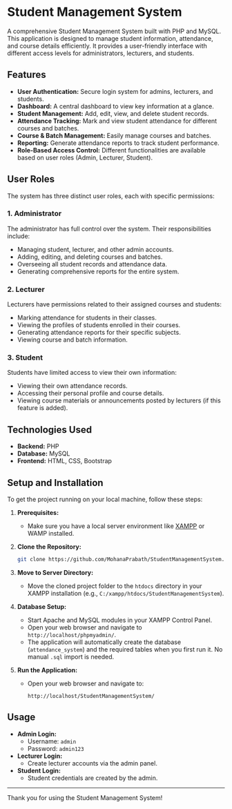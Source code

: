 # Student Management System

A comprehensive Student Management System built with PHP and MySQL. This application is designed to manage student information, attendance, and course details efficiently. It provides a user-friendly interface with different access levels for administrators, lecturers, and students.

## Features

*   **User Authentication:** Secure login system for admins, lecturers, and students.
*   **Dashboard:** A central dashboard to view key information at a glance.
*   **Student Management:** Add, edit, view, and delete student records.
*   **Attendance Tracking:** Mark and view student attendance for different courses and batches.
*   **Course & Batch Management:** Easily manage courses and batches.
*   **Reporting:** Generate attendance reports to track student performance.
*   **Role-Based Access Control:** Different functionalities are available based on user roles (Admin, Lecturer, Student).

## User Roles

The system has three distinct user roles, each with specific permissions:

### 1. Administrator

The administrator has full control over the system. Their responsibilities include:
*   Managing student, lecturer, and other admin accounts.
*   Adding, editing, and deleting courses and batches.
*   Overseeing all student records and attendance data.
*   Generating comprehensive reports for the entire system.

### 2. Lecturer

Lecturers have permissions related to their assigned courses and students:
*   Marking attendance for students in their classes.
*   Viewing the profiles of students enrolled in their courses.
*   Generating attendance reports for their specific subjects.
*   Viewing course and batch information.

### 3. Student

Students have limited access to view their own information:
*   Viewing their own attendance records.
*   Accessing their personal profile and course details.
*   Viewing course materials or announcements posted by lecturers (if this feature is added).

## Technologies Used

*   **Backend:** PHP
*   **Database:** MySQL
*   **Frontend:** HTML, CSS, Bootstrap

## Setup and Installation

To get the project running on your local machine, follow these steps:

1.  **Prerequisites:**
    *   Make sure you have a local server environment like [XAMPP](https://www.apachefriends.org/index.html) or WAMP installed.

2.  **Clone the Repository:**
    ```bash
    git clone https://github.com/MohanaPrabath/StudentManagementSystem.git
    ```

3.  **Move to Server Directory:**
    *   Move the cloned project folder to the `htdocs` directory in your XAMPP installation (e.g., `C:/xampp/htdocs/StudentManagementSystem`).

4.  **Database Setup:**
    *   Start Apache and MySQL modules in your XAMPP Control Panel.
    *   Open your web browser and navigate to `http://localhost/phpmyadmin/`.
    *   The application will automatically create the database (`attendance_system`) and the required tables when you first run it. No manual `.sql` import is needed.

5.  **Run the Application:**
    *   Open your web browser and navigate to:
        ```
        http://localhost/StudentManagementSystem/
        ```

## Usage

*   **Admin Login:**
    *   Username: `admin`
    *   Password: `admin123`
*   **Lecturer Login:**
    *   Create lecturer accounts via the admin panel.
*   **Student Login:**
    *   Student credentials are created by the admin.

---

Thank you for using the Student Management System!
